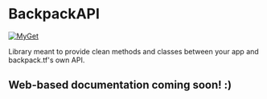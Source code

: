 # BackpackAPI
[![MyGet](https://img.shields.io/nuget/v/BackpackWebAPI.svg)](https://www.nuget.org/packages/BackpackWebAPI)

Library meant to provide clean methods and classes between your app and backpack.tf's own API.

## Web-based documentation coming soon! :)

